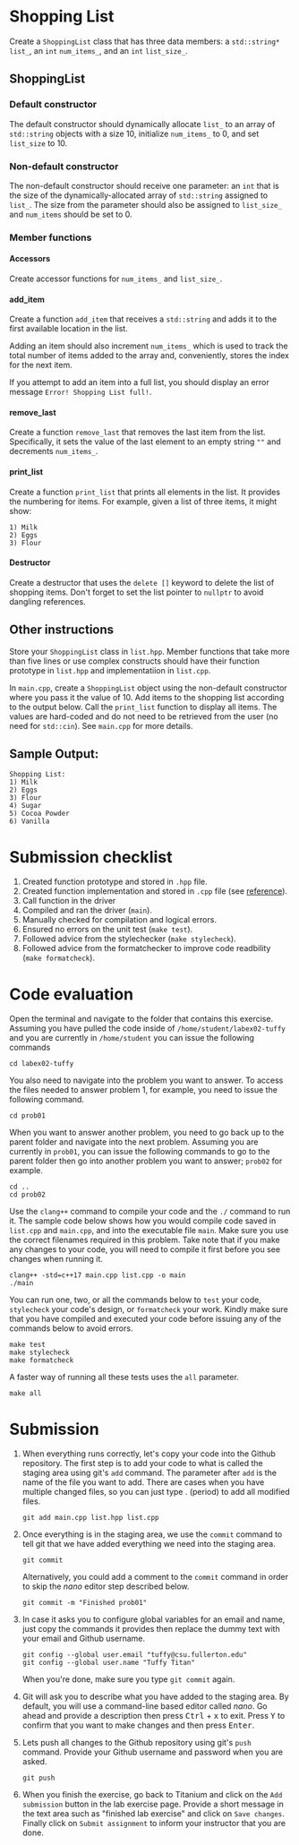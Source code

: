 # Shopping List
Create a `ShoppingList` class that has three data members: a `std::string*` `list_`, an `int` `num_items_`, and an `int` `list_size_`.

## ShoppingList
### Default constructor
The default constructor should dynamically allocate `list_` to an array of `std::string` objects with a size 10, initialize `num_items_` to 0, and set `list_size` to 10.

### Non-default constructor
The non-default constructor should receive one parameter: an `int` that is the size of the dynamically-allocated array of `std::string` assigned to `list_`. The size from the parameter should also be assigned to `list_size_` and `num_items` should be set to 0.

### Member functions
#### Accessors
Create accessor functions for `num_items_` and `list_size_`.

#### add_item
Create a function `add_item` that receives a `std::string` and adds it to the first available location in the list.

Adding an item should also increment `num_items_` which is used to track the total number of items added to the array and, conveniently, stores the index for the next item. 

If you attempt to add an item into a full list, you should display an error message `Error! Shopping List full!`.

#### remove_last
Create a function `remove_last` that removes the last item from the list.
Specifically, it sets the value of the last element to an empty string `""` and decrements `num_items_`.

#### print_list
Create a function `print_list` that prints all elements in the list. It provides the numbering for items. For example, given a list of three items, it might show:

```
1) Milk
2) Eggs
3) Flour
```

#### Destructor
Create a destructor that uses the `delete []` keyword to delete the list of shopping items.
Don't forget to set the list pointer to `nullptr` to avoid dangling references.

## Other instructions
Store your `ShoppingList` class in `list.hpp`. Member functions that take more than five lines or use complex constructs should have their function prototype in `list.hpp` and implementatiion in `list.cpp`.

In `main.cpp`, create a `ShoppingList` object using the non-default constructor where you pass it the value of 10. Add items to the shopping list according to the output below. Call the `print_list` function to display all items. The values are hard-coded and do not need to be retrieved from the user (no need for `std::cin`). See `main.cpp` for more details.

## Sample Output:
```
Shopping List:
1) Milk
2) Eggs
3) Flour
4) Sugar
5) Cocoa Powder
6) Vanilla
```

# Submission checklist
1. Created function prototype and stored in `.hpp` file.
1. Created function implementation and stored in `.cpp` file (see [reference](https://github.com/ILXL-guides/function-file-organization)).
1. Call function in the driver
1. Compiled and ran the driver (`main`).
1. Manually checked for compilation and logical errors.
1. Ensured no errors on the unit test (`make test`).
1. Followed advice from the stylechecker (`make stylecheck`).
1. Followed advice from the formatchecker to improve code readbility (`make formatcheck`).

# Code evaluation
Open the terminal and navigate to the folder that contains this exercise. Assuming you have pulled the code inside of `/home/student/labex02-tuffy` and you are currently in `/home/student` you can issue the following commands

```
cd labex02-tuffy
```

You also need to navigate into the problem you want to answer. To access the files needed to answer problem 1, for example, you need to issue the following command.

```
cd prob01
```

When you want to answer another problem, you need to go back up to the parent folder and navigate into the next problem. Assuming you are currently in `prob01`, you can issue the following commands to go to the parent folder then go into another problem you want to answer; `prob02` for example.

```
cd ..
cd prob02
```

Use the `clang++` command to compile your code and the `./` command to run it. The sample code below shows how you would compile code saved in `list.cpp` and `main.cpp`, and into the executable file `main`. Make sure you use the correct filenames required in this problem.  Take note that if you make any changes to your code, you will need to compile it first before you see changes when running it.

```
clang++ -std=c++17 main.cpp list.cpp -o main
./main
```

You can run one, two, or all the commands below to `test` your code, `stylecheck` your code's design, or `formatcheck` your work. Kindly make sure that you have compiled and executed your code before issuing any of the commands below to avoid errors.

```
make test
make stylecheck
make formatcheck
```

A faster way of running all these tests uses the `all` parameter.

```
make all
```

# Submission
1. When everything runs correctly,  let's copy your code into the Github repository. The first step is to add your code to what is called the staging area using git's `add` command. The parameter after `add` is the name of the file you want to add. There are cases when you have multiple changed files, so you can just type . (period) to add all modified files.

    ```
    git add main.cpp list.hpp list.cpp
    ```
1. Once everything is in the staging area, we use the `commit` command to tell git that we have added everything we need into the staging area.

    ```
    git commit
    ```
    Alternatively, you could add a comment to the `commit` command in order to skip the *nano* editor step described below.

    ```
    git commit -m "Finished prob01"
    ```
1. In case it asks you  to configure global variables for an email and name, just copy the commands it provides then replace the dummy text with your email and Github username.

    ```
    git config --global user.email "tuffy@csu.fullerton.edu"
    git config --global user.name "Tuffy Titan"
    ```
    When you're done, make sure you type `git commit` again.    
1. Git will ask you to describe what you have added to the staging area. By default, you will use a command-line based editor called *nano*. Go ahead and provide a description then press <kbd>Ctrl</kbd> + <kbd>x</kbd> to exit. Press <kbd>Y</kbd> to confirm that you want to make changes and then press <kbd>Enter</kbd>.
1. Lets push all changes to the Github repository using git's `push` command. Provide your Github username and password when you are asked.

    ```
    git push
    ```
1. When you finish the exercise, go back to Titanium and click on the `Add submission` button in the lab exercise page. Provide a short message in the text area such as "finished lab exercise" and click on `Save changes`. Finally click on `Submit assignment` to inform your instructor that you are done.
